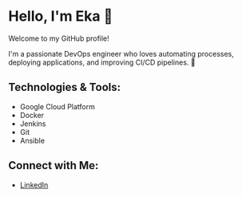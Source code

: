 # Hello, I'm Eka 👋

Welcome to my GitHub profile!

I'm a passionate DevOps engineer who loves automating processes, deploying applications, and improving CI/CD pipelines. 🚀

## Technologies & Tools:
- Google Cloud Platform
- Docker
- Jenkins
- Git
- Ansible

## Connect with Me:
- [LinkedIn](https://www.linkedin.com/in/eka-jatirasa/)
